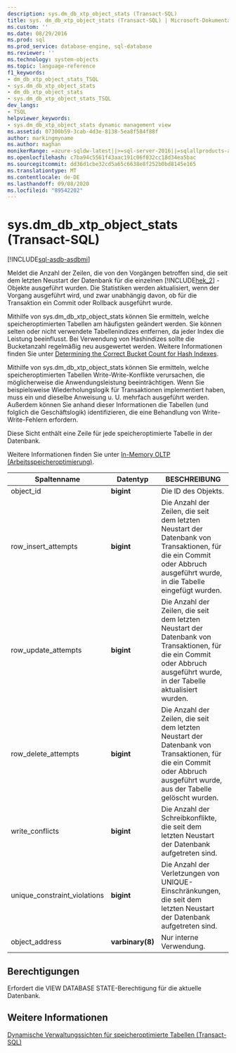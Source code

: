 ```yaml
---
description: sys.dm_db_xtp_object_stats (Transact-SQL)
title: sys. dm_db_xtp_object_stats (Transact-SQL) | Microsoft-Dokumentation
ms.custom: ''
ms.date: 08/29/2016
ms.prod: sql
ms.prod_service: database-engine, sql-database
ms.reviewer: ''
ms.technology: system-objects
ms.topic: language-reference
f1_keywords:
- dm_db_xtp_object_stats_TSQL
- sys.dm_db_xtp_object_stats
- dm_db_xtp_object_stats
- sys.dm_db_xtp_object_stats_TSQL
dev_langs:
- TSQL
helpviewer_keywords:
- sys.dm_db_xtp_object_stats dynamic management view
ms.assetid: 07300b59-3cab-4d3e-8138-5ea8f584f88f
author: markingmyname
ms.author: maghan
monikerRange: =azure-sqldw-latest||>=sql-server-2016||=sqlallproducts-allversions||>=sql-server-linux-2017||=azuresqldb-mi-current
ms.openlocfilehash: c7ba94c5561f43aac191c06f032cc18d34ea5bac
ms.sourcegitcommit: dd36d1cbe32cd5a65c6638e8f252b0bd8145e165
ms.translationtype: MT
ms.contentlocale: de-DE
ms.lasthandoff: 09/08/2020
ms.locfileid: "89542202"
---
```

# <a name="sysdm_db_xtp_object_stats-transact-sql"></a>sys.dm_db_xtp_object_stats (Transact-SQL)
[!INCLUDE[sql-asdb-asdbmi](../../includes/applies-to-version/sql-asdb-asdbmi.md)]

  Meldet die Anzahl der Zeilen, die von den Vorgängen betroffen sind, die seit dem letzten Neustart der Datenbank für die einzelnen [!INCLUDE[hek_2](../../includes/hek-2-md.md)] -Objekte ausgeführt wurden. Die Statistiken werden aktualisiert, wenn der Vorgang ausgeführt wird, und zwar unabhängig davon, ob für die Transaktion ein Commit oder Rollback ausgeführt wurde.  
  
 Mithilfe von sys.dm_db_xtp_object_stats können Sie ermitteln, welche speicheroptimierten Tabellen am häufigsten geändert werden. Sie können selten oder nicht verwendete Tabellenindizes entfernen, da jeder Index die Leistung beeinflusst. Bei Verwendung von Hashindizes sollte die Bucketanzahl regelmäßig neu ausgewertet werden. Weitere Informationen finden Sie unter [Determining the Correct Bucket Count for Hash Indexes](https://msdn.microsoft.com/library/6d1ac280-87db-4bd8-ad43-54353647d8b5).  
  
 Mithilfe von sys.dm_db_xtp_object_stats können Sie ermitteln, welche speicheroptimierten Tabellen Write-Write-Konflikte verursachen, die möglicherweise die Anwendungsleistung beeinträchtigen. Wenn Sie beispielsweise Wiederholungslogik für Transaktionen implementiert haben, muss ein und dieselbe Anweisung u. U. mehrfach ausgeführt werden. Außerdem können Sie anhand dieser Informationen die Tabellen (und folglich die Geschäftslogik) identifizieren, die eine Behandlung von Write-Write-Fehlern erfordern.  
  
 Diese Sicht enthält eine Zeile für jede speicheroptimierte Tabelle in der Datenbank.  
  
 Weitere Informationen finden Sie unter [In-Memory OLTP &#40;Arbeitsspeicheroptimierung&#41;](../../relational-databases/in-memory-oltp/in-memory-oltp-in-memory-optimization.md).  
  
|Spaltenname|Datentyp|BESCHREIBUNG|  
|-----------------|---------------|-----------------|  
|object_id|**bigint**|Die ID des Objekts.|  
|row_insert_attempts|**bigint**|Die Anzahl der Zeilen, die seit dem letzten Neustart der Datenbank von Transaktionen, für die ein Commit oder Abbruch ausgeführt wurde, in die Tabelle eingefügt wurden.|  
|row_update_attempts|**bigint**|Die Anzahl der Zeilen, die seit dem letzten Neustart der Datenbank von Transaktionen, für die ein Commit oder Abbruch ausgeführt wurde, in der Tabelle aktualisiert wurden.|  
|row_delete_attempts|**bigint**|Die Anzahl der Zeilen, die seit dem letzten Neustart der Datenbank von Transaktionen, für die ein Commit oder Abbruch ausgeführt wurde, aus der Tabelle gelöscht wurden.|  
|write_conflicts|**bigint**|Die Anzahl der Schreibkonflikte, die seit dem letzten Neustart der Datenbank aufgetreten sind.|  
|unique_constraint_violations|**bigint**|Die Anzahl der Verletzungen von UNIQUE-Einschränkungen, die seit dem letzten Neustart der Datenbank aufgetreten sind.|  
|object_address|**varbinary(8)**|Nur interne Verwendung.|  
  
## <a name="permissions"></a>Berechtigungen  
 Erfordert die VIEW DATABASE STATE-Berechtigung für die aktuelle Datenbank.  
  
## <a name="see-also"></a>Weitere Informationen  
 [Dynamische Verwaltungssichten für speicheroptimierte Tabellen (Transact-SQL)](../../relational-databases/system-dynamic-management-views/memory-optimized-table-dynamic-management-views-transact-sql.md)  
  
  
